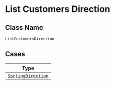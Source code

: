 
# List Customers Direction

## Class Name

`ListCustomersDirection`

## Cases

| Type |
|  --- |
| [`SortingDirection`](../../../doc/models/sorting-direction.md) |

